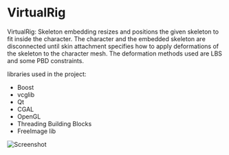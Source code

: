 VirtualRig
===================================

VirtualRig: Skeleton embedding resizes and positions the given skeleton to fit inside the character. The character and the embedded skeleton are disconnected until
skin attachment specifies how to apply deformations of the skeleton to the character mesh. The deformation methods used are LBS and some PBD constraints.

libraries used in the project:
- Boost
- vcglib
- Qt
- CGAL
- OpenGL
- Threading Building Blocks
- FreeImage lib 

![Screenshot](https://github.com/NadineAB/VirtualRig/blob/master/Screen%20Shot.png)
